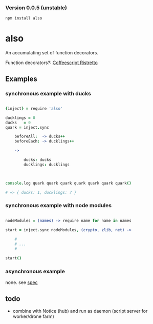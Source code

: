 ### Version 0.0.5 (unstable)

`npm install also`

also
====

An accumulating set of function decorators. <br />

Function decorators?: [Coffeescript Ristretto](https://leanpub.com/coffeescript-ristretto)


Examples
--------

### synchronous example with ducks


```coffee

{inject} = require 'also'

ducklings = 0
ducks   = 0
quark = inject.sync 

    beforeAll:  -> ducks++
    beforeEach: -> ducklings++

    -> 

        ducks: ducks
        ducklings: ducklings
        


console.log quark quark quark quark quark quark quark()

# => { ducks: 1, ducklings: 7 }


```


### synchronous example with node modules


```coffee

nodeModules = (names) -> require name for name in names 
        
start = inject.sync nodeModules, (crypto, zlib, net) -> 

    #
    # ...
    # 

start()

```

### asynchronous example 

none. see [spec](https://github.com/nomilous/also/blob/master/spec/inject/async_spec.coffee)

todo
----

* combine with Notice (hub) and run as daemon (script server for worker/drone farm)

